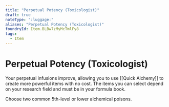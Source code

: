 ```yaml
---
title: "Perpetual Potency (Toxicologist)"
draft: true
noteType: ":luggage:"
aliases: "Perpetual Potency (Toxicologist)"
foundryId: Item.BLBw7zMyMcTmlFy8
tags:
  - Item
---
```


# Perpetual Potency (Toxicologist)

Your perpetual infusions improve, allowing you to use [[Quick Alchemy]] to create more powerful items with no cost. The items you can select depend on your research field and must be in your formula book.

Choose two common 5th-level or lower alchemical poisons.
